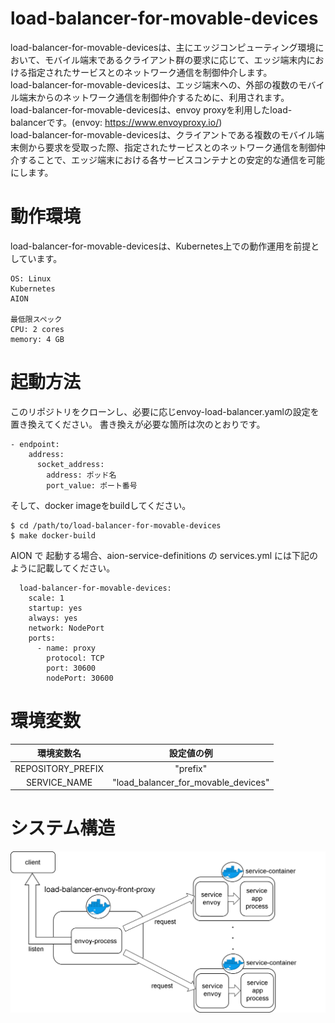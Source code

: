 # load-balancer-for-movable-devices
load-balancer-for-movable-devicesは、主にエッジコンピューティング環境において、モバイル端末であるクライアント群の要求に応じて、エッジ端末内における指定されたサービスとのネットワーク通信を制御仲介します。  
load-balancer-for-movable-devicesは、エッジ端末への、外部の複数のモバイル端末からのネットワーク通信を制御仲介するために、利用されます。  
load-balancer-for-movable-devicesは、envoy proxyを利用したload-balancerです。(envoy: https://www.envoyproxy.io/)  
load-balancer-for-movable-devicesは、クライアントである複数のモバイル端末側から要求を受取った際、指定されたサービスとのネットワーク通信を制御仲介することで、エッジ端末における各サービスコンテナとの安定的な通信を可能にします。  
  
# 動作環境
load-balancer-for-movable-devicesは、Kubernetes上での動作運用を前提としています。
```
OS: Linux
Kubernetes
AION

最低限スペック
CPU: 2 cores
memory: 4 GB
```
  
# 起動方法
このリポジトリをクローンし、必要に応じenvoy-load-balancer.yamlの設定を置き換えてください。
書き換えが必要な箇所は次のとおりです。

```
- endpoint:
    address:
      socket_address:
        address: ポッド名
        port_value: ポート番号
```

そして、docker imageをbuildしてください。  
```
$ cd /path/to/load-balancer-for-movable-devices  
$ make docker-build
```

AION で 起動する場合、aion-service-definitions の services.yml には下記のように記載してください。
```
  load-balancer-for-movable-devices:
    scale: 1
    startup: yes
    always: yes
    network: NodePort
    ports:
      - name: proxy
        protocol: TCP
        port: 30600
        nodePort: 30600
```
  
# 環境変数  
| 環境変数名         | 設定値の例                            | 
| :---------------: | :---------------------------------: | 
| REPOSITORY_PREFIX | "prefix"                            | 
| SERVICE_NAME      | "load_balancer_for_movable_devices" | 


# システム構造
![structure_map](images/structure_map.png)